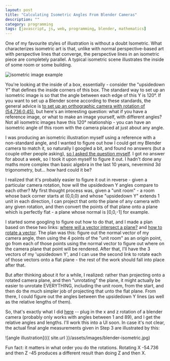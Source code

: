 ```yaml
---
layout: post
title: "Calculating Isometric Angles From Blender Cameras"
description: ""
category: programming
tags: [javascript, js, web, programming, blender, mathematics]
---
```


One of my favourite styles of illustration is without a doubt Isometric. What characterizes isometric art is that, unlike with normal perspective-based art with perspective lines that converge, the perspective lines in an isometric piece are completely parallel. A typical isometric scene illustrates the inside of some room or some building.

![isometric image example](https://miro.medium.com/v2/resize:fit:2000/1*Fwxd15gCD7moqaLyCH7lDw.jpeg)

You're looking at the inside of a box, essentially - consider the "upsidedown Y" that defines the inside corners of this box. The standard way to set up an isometric image is so that the angle between each edge of this Y is 120°. If you want to set up a Blender scene according to these standards, the general advice is [to set up an orthographic camera with rotation of (54.736,0,45)](https://blender.stackexchange.com/questions/135306/setting-up-an-isometric-view), but here's an interesting question: what if you have a reference image, or what to make an image yourself, with different angles? Not all isometric images have this 120° relationship - you can have an isometric angle of this room with the camera placed at just about any angle.

I was producing an isometric illustration myself using a reference with a non-standard angle, and I wanted to figure out how I could get my Blender camera to match it, so naturally I googled a bit, and found no answers (but a couple other people asking), [so I asked the question myself](https://math.stackexchange.com/questions/4906576/how-can-i-calculate-the-angles-of-a-given-orthographic-camera-perspective/4910902#4910902). I got no answer for about a week, so I took it upon myself to figure it out. I hadn't done any maths more complex than basic algebra in the last 10 years, nevermind 3d trigonometry, but... how hard could it be?

I realized that it's probably easier to figure it out in reverse - given a particular camera rotation, how will the upsidedown Y angles compare to each other? My first thought process was, given a "unit room" - a room whose back corner starts at (0,0,0) and whose "upsidedown Y" extends 1 unit in each direction, I can project that onto the plane of any camera with any given rotation, and then convert the points of that plane onto a plane which is perfectly flat - a plane whose normal is [0,0,-1] for example. 

I started some googling to figure out how to do that, and I made a plan based on these two links: [where will a vector intersect a plane?](https://math.stackexchange.com/questions/100439/determine-where-a-vector-will-intersect-a-plane) and [how to rotate a vector](https://stackoverflow.com/questions/14607640/rotating-a-vector-in-3d-space). The plan was this: figure out the normal vector of my camera angle, then using the 4 points of the "unit room" as an origin point, go from each of those points using the normal vector to figure out where on the camera plane that point will be rendered. After that, I'll have the 3 vectors of my 'upsidedown Y', and I can use the second link to rotate each of those vectors onto a flat plane - the rest of the work should fall into place after that.

But after thinking about it for a while, I realized: rather than projecting onto a rotated camera plane, and then "unrotating" the plane, it might actually be easier to unrotate EVERYTHING, including the unit room, from the start, and then do the much simpler job of projecting that unto the flat plane. From there, I could figure out the angles between the upsidedown Y lines (as well as the relative lengths of them).

So, that's exactly what I did [here](https://jsfiddle.net/3aqew0c9/3/) -- plug in the x and z rotation of a blender camera (probably only works with angles between 1 and 89), and I get the relative angles and lengths. I'll work this into a UI soon. In case it's not clear, the actual final angle measurements given in Step 3 are illustrated by this:

![angle illustration]({{ site.url }}/assets/images/blender-isometric.jpg)

Fun fact: it matters in what order you do the rotations. Rotating X -54.736 and then Z -45 produces a different result than doing Z and then X.
